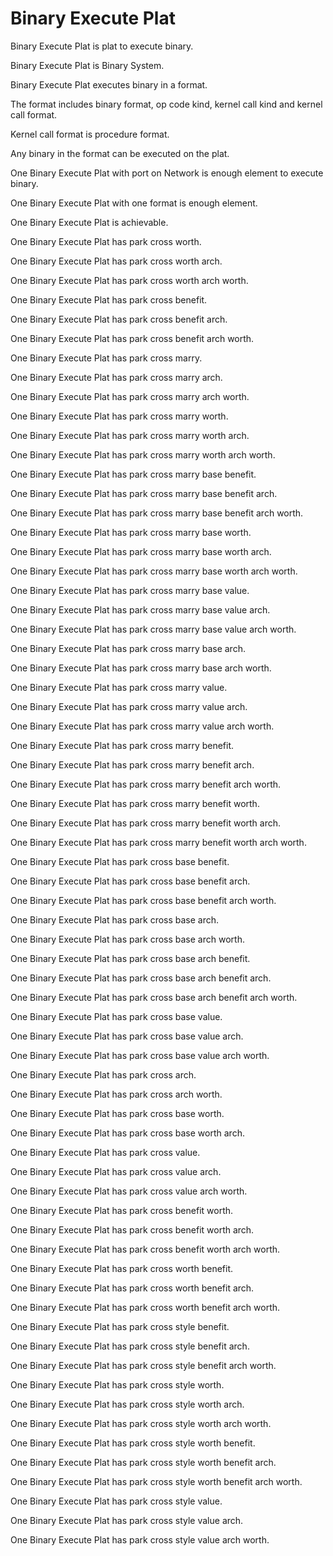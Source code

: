 # Binary Execute Plat

Binary Execute Plat is plat to execute binary.

Binary Execute Plat is Binary System.

Binary Execute Plat executes binary in a format.

The format includes binary format, op code kind, kernel call kind and kernel call format.

Kernel call format is procedure format.

Any binary in the format can be executed on the plat.

One Binary Execute Plat with port on Network is enough element to execute binary.

One Binary Execute Plat with one format is enough element.

One Binary Execute Plat is achievable.

One Binary Execute Plat has park cross worth.

One Binary Execute Plat has park cross worth arch.

One Binary Execute Plat has park cross worth arch worth.

One Binary Execute Plat has park cross benefit.

One Binary Execute Plat has park cross benefit arch.

One Binary Execute Plat has park cross benefit arch worth.

One Binary Execute Plat has park cross marry.

One Binary Execute Plat has park cross marry arch.

One Binary Execute Plat has park cross marry arch worth.

One Binary Execute Plat has park cross marry worth.

One Binary Execute Plat has park cross marry worth arch.

One Binary Execute Plat has park cross marry worth arch worth.

One Binary Execute Plat has park cross marry base benefit.

One Binary Execute Plat has park cross marry base benefit arch.

One Binary Execute Plat has park cross marry base benefit arch worth.

One Binary Execute Plat has park cross marry base worth.

One Binary Execute Plat has park cross marry base worth arch.

One Binary Execute Plat has park cross marry base worth arch worth.

One Binary Execute Plat has park cross marry base value.

One Binary Execute Plat has park cross marry base value arch.

One Binary Execute Plat has park cross marry base value arch worth.

One Binary Execute Plat has park cross marry base arch.

One Binary Execute Plat has park cross marry base arch worth.

One Binary Execute Plat has park cross marry value.

One Binary Execute Plat has park cross marry value arch.

One Binary Execute Plat has park cross marry value arch worth.

One Binary Execute Plat has park cross marry benefit.

One Binary Execute Plat has park cross marry benefit arch.

One Binary Execute Plat has park cross marry benefit arch worth.

One Binary Execute Plat has park cross marry benefit worth.

One Binary Execute Plat has park cross marry benefit worth arch.

One Binary Execute Plat has park cross marry benefit worth arch worth.

One Binary Execute Plat has park cross base benefit.

One Binary Execute Plat has park cross base benefit arch.

One Binary Execute Plat has park cross base benefit arch worth.

One Binary Execute Plat has park cross base arch.

One Binary Execute Plat has park cross base arch worth.

One Binary Execute Plat has park cross base arch benefit.

One Binary Execute Plat has park cross base arch benefit arch.

One Binary Execute Plat has park cross base arch benefit arch worth.

One Binary Execute Plat has park cross base value.

One Binary Execute Plat has park cross base value arch.

One Binary Execute Plat has park cross base value arch worth.

One Binary Execute Plat has park cross arch.

One Binary Execute Plat has park cross arch worth.

One Binary Execute Plat has park cross base worth.

One Binary Execute Plat has park cross base worth arch.

One Binary Execute Plat has park cross value.

One Binary Execute Plat has park cross value arch.

One Binary Execute Plat has park cross value arch worth.

One Binary Execute Plat has park cross benefit worth.

One Binary Execute Plat has park cross benefit worth arch.

One Binary Execute Plat has park cross benefit worth arch worth.

One Binary Execute Plat has park cross worth benefit.

One Binary Execute Plat has park cross worth benefit arch.

One Binary Execute Plat has park cross worth benefit arch worth.

One Binary Execute Plat has park cross style benefit.

One Binary Execute Plat has park cross style benefit arch.

One Binary Execute Plat has park cross style benefit arch worth.

One Binary Execute Plat has park cross style worth.

One Binary Execute Plat has park cross style worth arch.

One Binary Execute Plat has park cross style worth arch worth.

One Binary Execute Plat has park cross style worth benefit.

One Binary Execute Plat has park cross style worth benefit arch.

One Binary Execute Plat has park cross style worth benefit arch worth.

One Binary Execute Plat has park cross style value.

One Binary Execute Plat has park cross style value arch.

One Binary Execute Plat has park cross style value arch worth.